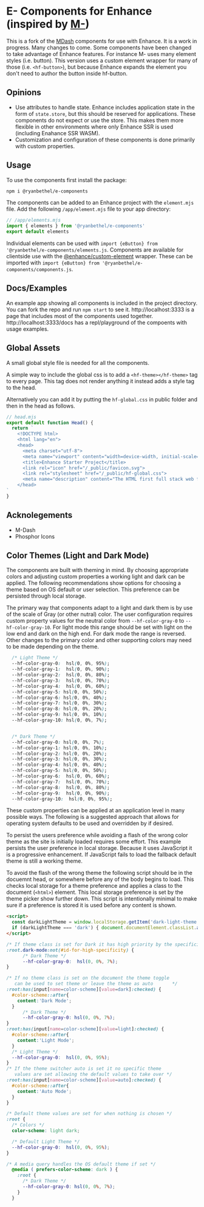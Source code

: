 # E- Components for Enhance (inspired by [M-](https://m-docs.org))
This is a fork of the [MDash](https://m-docs.org) components for use with Enhance.
It is a work in progress.
Many changes to come.
Some components have been changed to take advantage of Enhance features.
For instance M- uses many element styles (i.e. button).
This version uses a custom element wrapper for many of those (i.e. `<hf-button>`), but because Enhance expands the element you don't need to author the button inside hf-button.

## Opinions
- Use attributes to handle state. Enhance includes application state in the form of `state.store`, but this should be reserved for applications. These components do not expect or use the store. This makes them more flexible in other environments where only Enhance SSR is used (including Enahance SSR WASM).
- Customization and configuration of these components is done primarily with custom properties. 


## Usage
To use the components first install the package:
```sh
npm i @ryanbethel/e-components
```

The components can be added to an Enhance project with the `element.mjs` file.
Add the following `/app/element.mjs` file to your app directory:

```javascript
// /app/elements.mjs
import { elements } from '@ryanbethel/e-components' 
export default elements
```

Individual elements can be used with `import {eButton} from '@ryanbethel/e-components/elements.js`. 
Components are available for clientside use with the [@enhance/custom-element](https://github.com/enhance-dev/custom-element) wrapper. 
These can be imported with `import {eButton} from '@ryanbethel/e-components/components.js`. 

## Docs/Examples
An example app showing all components is included in the project directory.
You can fork the repo and run `npm start` to see it. 
http://localhost:3333 is a page that includes most of the components used together.
http://localhost:3333/docs has a repl/playground of the compoents with usage examples.

## Global Assets
A small global style file is needed for all the components.

A simple way to include the global css is to add a `<hf-theme></hf-theme>` tag to every page.
This tag does not render anything it instead adds a style tag to the head.

Alternatively you can add it by putting the `hf-global.css` in public folder and then in the head as follows. 

```javascript
// head.mjs
export default function Head() {
  return `
    <!DOCTYPE html>
    <html lang="en">
    <head>
      <meta charset="utf-8">
      <meta name="viewport" content="width=device-width, initial-scale=1">
      <title>Enhance Starter Project</title>
      <link rel="icon" href="/_public/favicon.svg">
      <link rel="stylesheet" href="/_public/hf-global.css">
      <meta name="description" content="The HTML first full stack web framework.">
    </head>
`
}
```

## Acknolegements
- M-Dash
- Phosphor Icons


## Color Themes (Light and Dark Mode)
The components are built with theming in mind. 
By choosing appropriate colors and adjusting custom properties a working light and dark can be applied. 
The following recommendations show options for choosing a theme based on OS default or user selection.
This preference can be persisted through local storage. 

The primary way that components adapt to a light and dark them is by use of the scale of Gray (or other nutral) color.
The user configuration requires custom property values for the neutral color from `--hf-color-gray-0` to `--hf-color-gray-10`.
For light mode this range should be set with light on the low end and dark on the high end.
For dark mode the range is reversed. 
Other changes to the primary color and other supporting colors may need to be made depending on the theme.

```css
  /* Light Theme */
  --hf-color-gray-0:  hsl(0, 0%, 95%);
  --hf-color-gray-1:  hsl(0, 0%, 90%);
  --hf-color-gray-2:  hsl(0, 0%, 80%);
  --hf-color-gray-3:  hsl(0, 0%, 70%);
  --hf-color-gray-4:  hsl(0, 0%, 60%);
  --hf-color-gray-5: hsl(0, 0%, 50%);
  --hf-color-gray-6: hsl(0, 0%, 40%);
  --hf-color-gray-7: hsl(0, 0%, 30%);
  --hf-color-gray-8: hsl(0, 0%, 20%);
  --hf-color-gray-9: hsl(0, 0%, 10%);
  --hf-color-gray-10: hsl(0, 0%, 7%); 


  /* Dark Theme */
  --hf-color-gray-0: hsl(0, 0%, 7%); 
  --hf-color-gray-1: hsl(0, 0%, 10%);
  --hf-color-gray-2: hsl(0, 0%, 20%);
  --hf-color-gray-3: hsl(0, 0%, 30%);
  --hf-color-gray-4: hsl(0, 0%, 40%);
  --hf-color-gray-5: hsl(0, 0%, 50%);
  --hf-color-gray-6:  hsl(0, 0%, 60%);
  --hf-color-gray-7:  hsl(0, 0%, 70%);
  --hf-color-gray-8:  hsl(0, 0%, 80%);
  --hf-color-gray-9:  hsl(0, 0%, 90%);
  --hf-color-gray-10:  hsl(0, 0%, 95%);
```

These custom properties can be applied at an application level in many possible ways. 
The following is a suggested approach that allows for operating system defaults to be used and overridden by if desired.

To persist the users preference while avoiding a flash of the wrong color theme as the site is initially loaded requires some effort.
This example persists the user preference in local storage.
Because it uses JavaScript it is a progressive enhancement.
If JavaScript fails to load the fallback default theme is still a working theme.

To avoid the flash of the wrong theme the following script should be in the docuemnt head, or somewhere before any of the body begins to load. 
This checks local storage for a theme preference and applies a class to the document (`<html>`) element.
This local storage preference is set by the theme picker show further down. 
This script is intentionally minimal to make sure if a preference is stored it is used before any content is shown. 

```html
<script>
  const darkLightTheme = window.localStorage.getItem('dark-light-theme');
  if (darkLightTheme === 'dark') { document.documentElement.classList.add('dark-mode'); } 
</script>
```


```css
/* If theme class is set for Dark it has high priority by the specificity */
:root.dark-mode:not(#id-for-high-specificity) {
      /* Dark Theme */
      --hf-color-gray-0:  hsl(0, 0%, 7%);
}

/* If no theme class is set on the document the theme toggle 
   can be used to set theme or leave the theme as auto       */
:root:has(input[name=color-scheme][value=dark]:checked) {
  #color-scheme::after{ 
    content:'Dark Mode';
  }
      /* Dark Theme */
      --hf-color-gray-0: hsl(0, 0%, 7%); 
}
:root:has(input[name=color-scheme][value=light]:checked) {
  #color-scheme::after{ 
    content:'Light Mode';
  }
  /* Light Theme */
  --hf-color-gray-0:  hsl(0, 0%, 95%);
}
/* If the theme switcher auto is set it no specific theme 
   values are set allowing the default values to take over */
:root:has(input[name=color-scheme][value=auto]:checked) {
  #color-scheme::after{ 
    content:'Auto Mode';
  }
}

/* Default theme values are set for when nothing is chosen */
:root {
  /* Colors */
  color-scheme: light dark;

  /* Default Light Theme */
  --hf-color-gray-0:  hsl(0, 0%, 95%);
}

/* A media query handles the OS default theme if set */
  @media ( prefers-color-scheme: dark ) {
    :root {
      /* Dark Theme */
      --hf-color-gray-0: hsl(0, 0%, 7%); 
    }
  }

```
